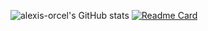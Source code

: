 ![alexis-orcel's GitHub stats](https://github-readme-stats.vercel.app/api?username=alexis-orcel&show_icons=true&theme=radical)
[![Readme Card](https://github-readme-stats.vercel.app/api/pin/?username=alexis-orcel&repo=github-readme-stats)](https://github.com/alexis-orcel/github-readme-stats)
